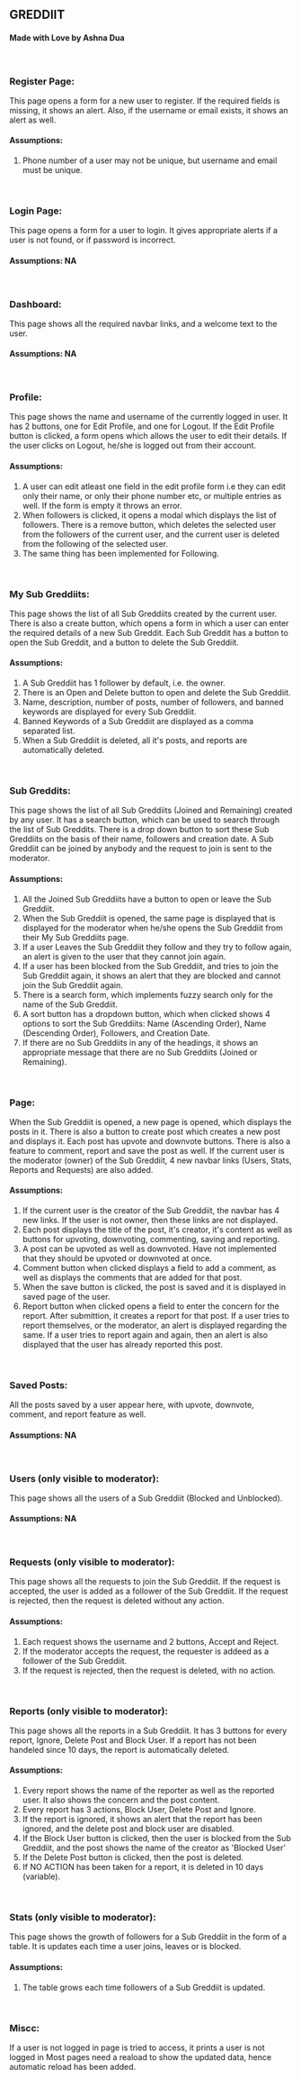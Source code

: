 ## GREDDIIT
#### Made with Love by Ashna Dua
<br/>

### Register Page:
This page opens a form for a new user to register. If the required fields is missing, it shows an alert. Also, if the username or email exists, it shows an alert as well. 

#### Assumptions:
1. Phone number of a user may not be unique, but username and email must be unique. 
<br/>

### Login Page:
This page opens a form for a user to login. It gives appropriate alerts if a user is not found, or if password is incorrect. 

#### Assumptions: NA
<br/>

### Dashboard:
This page shows all the required navbar links, and a welcome text to the user. 

#### Assumptions: NA
<br/>

### Profile:
This page shows the name and username of the currently logged in user. It has 2 buttons, one for Edit Profile, and one for Logout. If the Edit Profile button is clicked, a form opens which allows the user to edit their details. If the user clicks on Logout, he/she is logged out from their account.

#### Assumptions:
1. A user can edit atleast one field in the edit profile form i.e they can edit only their name, or only their phone number etc, or multiple entries as well. If the form is empty it throws an error.
2. When followers is clicked, it opens a modal which displays the list of followers. There is a remove button, which deletes the selected user from the followers of the current user, and the current user is deleted from the following of the selected user.
3. The same thing has been implemented for Following.
<br/>

### My Sub Greddiits:
This page shows the list of all Sub Greddiits created by the current user. There is also a create button, which opens a form in which a user can enter the required details of a new Sub Greddit. Each Sub Greddit has a button to open the Sub Greddit, and a button to delete the Sub Greddiit.

#### Assumptions:
1. A Sub Greddiit has 1 follower by default, i.e. the owner. 
2. There is an Open and Delete button to open and delete the Sub Greddiit. 
3. Name, description, number of posts, number of followers, and banned keywords are displayed for every Sub Greddiit. 
3. Banned Keywords of a Sub Greddiit are displayed as a comma separated list.
4. When a Sub Greddiit is deleted, all it's posts, and reports are automatically deleted. 
<br/>

### Sub Greddits:
This page shows the list of all Sub Greddiits (Joined and Remaining) created by any user. It has a search button, which can be used to search through the list of Sub Greddits. There is a drop down button to sort these Sub Greddiits on the basis of their name, followers and creation date. A Sub Greddiit can be joined by anybody and the request to join is sent to the moderator.

#### Assumptions: 
1. All the Joined Sub Greddiits have a button to open or leave the Sub Greddiit.
2. When the Sub Greddiit is opened, the same page is displayed that is displayed for the moderator when he/she opens the Sub Greddiit from their My Sub Greddiits page.
3. If a user Leaves the Sub Greddiit they follow and they try to follow again, an alert is given to the user that they cannot join again. 
4. If a user has been blocked from the Sub Greddiit, and tries to join the Sub Greddiit again, it shows an alert that they are blocked and cannot join the Sub Greddiit again. 
5. There is a search form, which implements fuzzy search only for the name of the Sub Greddiit.
6. A sort button has a dropdown button, which when clicked shows 4 options to sort the Sub Greddiits: Name (Ascending Order), Name (Descending Order), Followers, and Creation Date.
7. If there are no Sub Greddiits in any of the headings, it shows an appropriate message that there are no Sub Greddiits (Joined or Remaining).
<br/>

### Page:
When the Sub Greddiit is opened, a new page is opened, which displays the posts in it. There is also a button to create post which creates a new post and displays it. Each post has upvote and downvote buttons. There is also a feature to comment, report and save the post as well. If the current user is the moderator (owner) of the Sub Greddiit, 4 new navbar links (Users, Stats, Reports and Requests) are also added.

#### Assumptions:
1. If the current user is the creator of the Sub Greddiit, the navbar has 4 new links. If the user is not owner, then these links are not displayed.
2. Each post displays the title of the post, it's creator, it's content as well as buttons for upvoting, downvoting, commenting, saving and reporting.
3. A post can be upvoted as well as downvoted. Have not implemented that they should be upvoted or downvoted at once.
4. Comment button when clicked displays a field to add a comment, as well as displays the comments that are added for that post. 
5. When the save button is clicked, the post is saved and it is displayed in saved page of the user.
6. Report button when clicked opens a field to enter the concern for the report. After submittion, it creates a report for that post. If a user tries to report themselves, or the moderator, an alert is displayed regarding the same. If a user tries to report again and again, then an alert is also displayed that the user has already reported this post.
<br/>

### Saved Posts:
All the posts saved by a user appear here, with upvote, downvote, comment, and report feature as well.

#### Assumptions: NA
<br/>

### Users (only visible to moderator):
This page shows all the users of a Sub Greddiit (Blocked and Unblocked).

#### Assumptions: NA
<br/>

### Requests (only visible to moderator):
This page shows all the requests to join the Sub Greddiit. If the request is accepted, the user is added as a follower of the Sub Greddiit. If the request is rejected, then the request is deleted without any action.

#### Assumptions:
1. Each request shows the username and 2 buttons, Accept and Reject.
2. If the moderator accepts the request, the requester is addeed as a follower of the Sub Greddiit. 
3. If the request is rejected, then the request is deleted, with no action.
<br/>

### Reports (only visible to moderator):
This page shows all the reports in a Sub Greddiit. It has 3 buttons for every report, Ignore, Delete Post and Block User. If a report has not been handeled since 10 days, the report is automatically deleted.

#### Assumptions:
1. Every report shows the name of the reporter as well as the reported user. It also shows the concern and the post content. 
2. Every report has 3 actions, Block User, Delete Post and Ignore.
3. If the report is ignored, it shows an alert that the report has been ignored, and the delete post and block user are disabled.
4. If the Block User button is clicked, then the user is blocked from the Sub Greddiit, and the post shows the name of the creator as 'Blocked User'
5. If the Delete Post button is clicked, then the post is deleted.
6. If NO ACTION has been taken for a report, it is deleted in 10 days (variable).
<br/>

### Stats (only visible to moderator):
This page shows the growth of followers for a Sub Greddiit in the form of a table. It is updates each time a user joins, leaves or is blocked.

#### Assumptions:
1. The table grows each time followers of a Sub Greddiit is updated.
<br/>

### Miscc:
If a user is not logged in page is tried to access, it prints a user is not logged in
Most pages need a reaload to show the updated data, hence automatic reload has been added.

